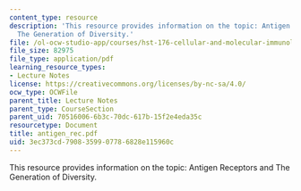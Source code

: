 ```yaml
---
content_type: resource
description: 'This resource provides information on the topic: Antigen Receptors and
  The Generation of Diversity.'
file: /ol-ocw-studio-app/courses/hst-176-cellular-and-molecular-immunology-fall-2005/3ec373cd7908359907786828e115960c_antigen_rec.pdf
file_size: 82975
file_type: application/pdf
learning_resource_types:
- Lecture Notes
license: https://creativecommons.org/licenses/by-nc-sa/4.0/
ocw_type: OCWFile
parent_title: Lecture Notes
parent_type: CourseSection
parent_uid: 70516006-6b3c-70dc-617b-15f2e4eda35c
resourcetype: Document
title: antigen_rec.pdf
uid: 3ec373cd-7908-3599-0778-6828e115960c
---
```

This resource provides information on the topic: Antigen Receptors and The Generation of Diversity.